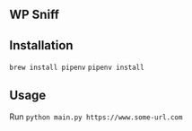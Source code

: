 ## WP Sniff

## Installation

`brew install pipenv`
`pipenv install`

## Usage

Run `python main.py https://www.some-url.com`
